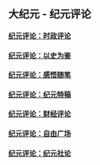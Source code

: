 ## 大纪元 - 纪元评论

#### [纪元评论：时政评论](indexes/nsc1025/README.md?02190330)
#### [纪元评论：以史为鉴](indexes/nsc1028/README.md?02190330)
#### [纪元评论：感悟随笔](indexes/nsc1035/README.md?02190330)
#### [纪元评论：纪元特稿](indexes/nsc424/README.md?02190330)
#### [纪元评论：财经评论](indexes/nsc1026/README.md?02190330)
#### [纪元评论：自由广场](indexes/nsc993/README.md?02190330)
#### [纪元评论：纪元社论](indexes/nsc422/README.md?02190330)
